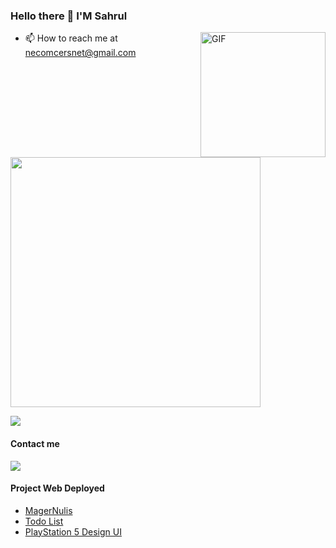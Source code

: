 ### Hello there 👋 I'M Sahrul

<img align="right" height="200" alt="GIF" src="https://thumbs.gfycat.com/AngelicConcreteHypsilophodon-max-1mb.gif" />

- 📫 How to reach me at necomcersnet@gmail.com

<img src="https://github-readme-stats.vercel.app/api?username=sahrul-dev&show_icons=true&theme=radical" width="400">

![](https://komarev.com/ghpvc/?username=sahrul-dev&color=dc143c)

#### Contact me
  <a href="https://www.facebook.com/sahrullahhh/">
    <img src="https://img.shields.io/badge/Facebook-1877F2?style=for-the-badge&logo=facebook&logoColor=white" />
  </a>

#### Project Web Deployed 
- <a href="https://magernulis-mauve.vercel.app/">MagerNulis</a>
- <a href="https://floating-sierra-61269.herokuapp.com/">Todo List</a>
- <a href="https://playstation5.vercel.app/">PlayStation 5 Design UI</a> 
    
